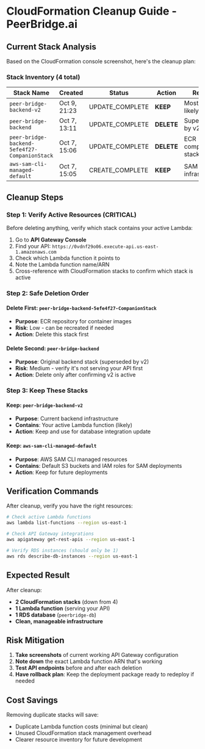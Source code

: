 # CloudFormation Cleanup Guide - PeerBridge.ai

## Current Stack Analysis

Based on the CloudFormation console screenshot, here's the cleanup plan:

### **Stack Inventory (4 total)**

| Stack Name | Created | Status | Action | Reason |
|------------|---------|--------|--------|---------|
| `peer-bridge-backend-v2` | Oct 9, 21:23 | UPDATE_COMPLETE | **KEEP** | Most recent, likely active |
| `peer-bridge-backend` | Oct 7, 13:11 | UPDATE_COMPLETE | **DELETE** | Superseded by v2 |
| `peer-bridge-backend-5efe4f27-CompanionStack` | Oct 7, 15:06 | UPDATE_COMPLETE | **DELETE** | ECR companion stack |
| `aws-sam-cli-managed-default` | Oct 7, 15:05 | CREATE_COMPLETE | **KEEP** | SAM infrastructure |

## Cleanup Steps

### **Step 1: Verify Active Resources (CRITICAL)**
Before deleting anything, verify which stack contains your active Lambda:

1. Go to **API Gateway Console**
2. Find your API: `https://0vdnf29o06.execute-api.us-east-1.amazonaws.com`
3. Check which Lambda function it points to
4. Note the Lambda function name/ARN
5. Cross-reference with CloudFormation stacks to confirm which stack is active

### **Step 2: Safe Deletion Order**

#### **Delete First: `peer-bridge-backend-5efe4f27-CompanionStack`**
- **Purpose**: ECR repository for container images
- **Risk**: Low - can be recreated if needed
- **Action**: Delete this stack first

#### **Delete Second: `peer-bridge-backend`** 
- **Purpose**: Original backend stack (superseded by v2)
- **Risk**: Medium - verify it's not serving your API first
- **Action**: Delete only after confirming v2 is active

### **Step 3: Keep These Stacks**

#### **Keep: `peer-bridge-backend-v2`**
- **Purpose**: Current backend infrastructure
- **Contains**: Your active Lambda function (likely)
- **Action**: Keep and use for database integration update

#### **Keep: `aws-sam-cli-managed-default`**
- **Purpose**: AWS SAM CLI managed resources
- **Contains**: Default S3 buckets and IAM roles for SAM deployments
- **Action**: Keep for future deployments

## Verification Commands

After cleanup, verify you have the right resources:

```bash
# Check active Lambda functions
aws lambda list-functions --region us-east-1

# Check API Gateway integrations
aws apigateway get-rest-apis --region us-east-1

# Verify RDS instances (should only be 1)
aws rds describe-db-instances --region us-east-1
```

## Expected Result

After cleanup:
- **2 CloudFormation stacks** (down from 4)
- **1 Lambda function** (serving your API)
- **1 RDS database** (`peerbridge-db`)
- **Clean, manageable infrastructure**

## Risk Mitigation

1. **Take screenshots** of current working API Gateway configuration
2. **Note down** the exact Lambda function ARN that's working
3. **Test API endpoints** before and after each deletion
4. **Have rollback plan**: Keep the deployment package ready to redeploy if needed

## Cost Savings

Removing duplicate stacks will save:
- Duplicate Lambda function costs (minimal but clean)
- Unused CloudFormation stack management overhead
- Clearer resource inventory for future development
